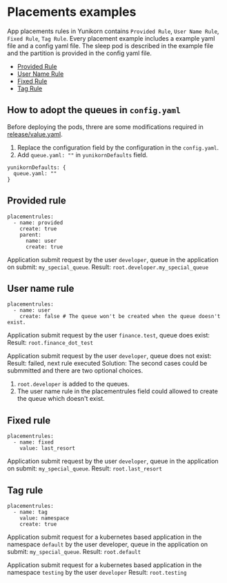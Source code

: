 <!--
* Licensed to the Apache Software Foundation (ASF) under one
* or more contributor license agreements.  See the NOTICE file
* distributed with this work for additional information
* regarding copyright ownership.  The ASF licenses this file
* to you under the Apache License, Version 2.0 (the
* "License"); you may not use this file except in compliance
* with the License.  You may obtain a copy of the License at
*
*      http://www.apache.org/licenses/LICENSE-2.0
*
* Unless required by applicable law or agreed to in writing, software
* distributed under the License is distributed on an "AS IS" BASIS,
* WITHOUT WARRANTIES OR CONDITIONS OF ANY KIND, either express or implied.
* See the License for the specific language governing permissions and
* limitations under the License.
-->

# Placements examples
App placements rules in Yunikorn contains `Provided Rule`, `User Name Rule`, `Fixed Rule`, `Tag Rule`.
Every placement example includes a example yaml file and a config yaml file.
The sleep pod is described in the example file and the partition is provided in the config yaml file.

* [Provided Rule](./provided)
* [User Name Rule](./username)
* [Fixed Rule](./fixed)
* [Tag Rule](./tag)

## How to adopt the queues in `config.yaml`
Before deploying the pods, threre are some modifications required in [release/value.yaml](yunikorn-release/helm/yunikorn/value.yaml).
1. Replace the configuration field by the configuration in the `config.yaml`.
2. Add `queue.yaml: ""` in `yunikornDefaults` field.
```
yunikornDefaults: {
  queue.yaml: ""
}
```

## Provided rule
```
placementrules:
  - name: provided
    create: true
    parent:
      name: user
      create: true
```
Application submit request by the user `developer`, queue in the application on submit: `my_special_queue`.
Result: `root.developer.my_special_queue`

## User name rule
```
placementrules:
  - name: user
    create: false # The queue won't be created when the queue doesn't exist.
```
Application submit request by the user `finance.test`, queue does exist:
Result: `root.finance_dot_test`

Application submit request by the user `developer`, queue does not exist:
Result: failed, next rule executed
Solution: The second cases could be submmitted and there are two optional choices.
1. `root.developer` is added to the queues.
2. The user name rule in the placementrules field could allowed to create the queue which doesn't exist. 

## Fixed rule
```
placementrules:
  - name: fixed
    value: last_resort
```
Application submit request by the user `developer`, queue in the application on submit: `my_special_queue`.
Result: `root.last_resort`

## Tag rule
```
placementrules:
  - name: tag
    value: namespace
    create: true
```
Application submit request for a kubernetes based application in the namespace `default` by the user developer, queue in the application on submit: `my_special_queue`.
Result: `root.default`

Application submit request for a kubernetes based application in the namespace `testing` by the user `developer`
Result: `root.testing`
